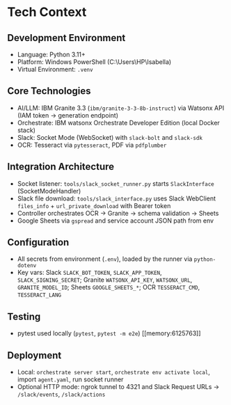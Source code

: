 # Tech Context

## Development Environment
- Language: Python 3.11+
- Platform: Windows PowerShell (C:\Users\HP\Isabella)
- Virtual Environment: `.venv`

## Core Technologies
- AI/LLM: IBM Granite 3.3 (`ibm/granite-3-3-8b-instruct`) via Watsonx API (IAM token → generation endpoint)
- Orchestrate: IBM watsonx Orchestrate Developer Edition (local Docker stack)
- Slack: Socket Mode (WebSocket) with `slack-bolt` and `slack-sdk`
- OCR: Tesseract via `pytesseract`, PDF via `pdfplumber`

## Integration Architecture
- Socket listener: `tools/slack_socket_runner.py` starts `SlackInterface` (SocketModeHandler)
- Slack file download: `tools/slack_interface.py` uses Slack WebClient `files_info` + `url_private_download` with Bearer token
- Controller orchestrates OCR → Granite → schema validation → Sheets
- Google Sheets via `gspread` and service account JSON path from env

## Configuration
- All secrets from environment (`.env`), loaded by the runner via `python-dotenv`
- Key vars: Slack `SLACK_BOT_TOKEN`, `SLACK_APP_TOKEN`, `SLACK_SIGNING_SECRET`; Granite `WATSONX_API_KEY`, `WATSONX_URL`, `GRANITE_MODEL_ID`; Sheets `GOOGLE_SHEETS_*`; OCR `TESSERACT_CMD`, `TESSERACT_LANG`

## Testing
- pytest used locally (`pytest`, `pytest -m e2e`) [[memory:6125763]]

## Deployment
- Local: `orchestrate server start`, `orchestrate env activate local`, import `agent.yaml`, run socket runner
- Optional HTTP mode: ngrok tunnel to 4321 and Slack Request URLs → `/slack/events`, `/slack/actions` 